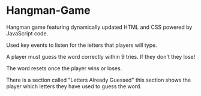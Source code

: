 # Hangman-Game
Hangman game featuring dynamically updated HTML and CSS powered by JavaScript code.

Used key events to listen for the letters that players will type.

A player must guess the word correctly within 9 tries. If they don't they lose!

The word resets once the player wins or loses.

There is a section called "Letters Already Guessed" this section shows the player which letters they have used to guess the word.

